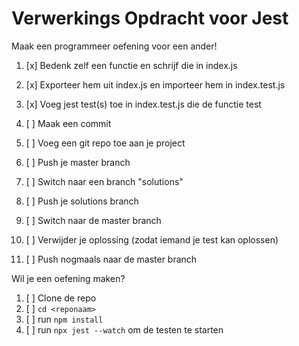 # Verwerkings Opdracht voor Jest

Maak een programmeer oefening voor een ander!

1. [x] Bedenk zelf een functie en schrijf die in index.js
2. [x] Exporteer hem uit index.js en importeer hem in index.test.js
3. [x] Voeg jest test(s) toe in index.test.js die de functie test
4. [ ] Maak een commit

5. [ ] Voeg een git repo toe aan je project
6. [ ] Push je master branch
7. [ ] Switch naar een branch "solutions"
8. [ ] Push je solutions branch
9. [ ] Switch naar de master branch
10. [ ] Verwijder je oplossing (zodat iemand je test kan oplossen)
11. [ ] Push nogmaals naar de master branch

Wil je een oefening maken?

1. [ ] Clone de repo
2. [ ] `cd <reponaam>`
3. [ ] run `npm install`
4. [ ] run `npx jest --watch` om de testen te starten
